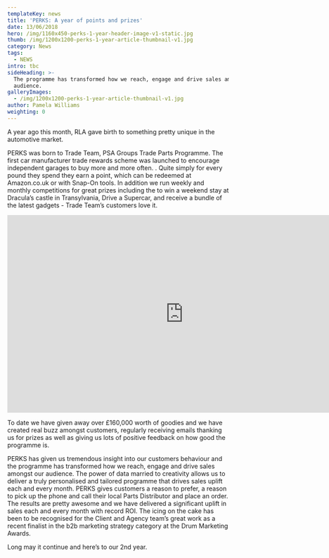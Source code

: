 ```yaml
---
templateKey: news
title: 'PERKS: A year of points and prizes'
date: 13/06/2018
hero: /img/1160x450-perks-1-year-header-image-v1-static.jpg
thumb: /img/1200x1200-perks-1-year-article-thumbnail-v1.jpg
category: News
tags:
  - NEWS
intro: tbc
sideHeading: >-
  The programme has transformed how we reach, engage and drive sales amongst our
  audience.
galleryImages:
  - /img/1200x1200-perks-1-year-article-thumbnail-v1.jpg
author: Pamela Williams
weighting: 0
---
```

A year ago this month, RLA gave birth to something pretty unique in the automotive market.

PERKS was born to Trade Team, PSA Groups Trade Parts Programme. The first car manufacturer trade rewards scheme was launched to encourage independent garages to buy more and more often. . Quite simply for every pound they spend they earn a point, which can be redeemed at Amazon.co.uk or with Snap-On tools. In addition we run weekly and monthly competitions for great prizes including the to win a weekend stay at Dracula’s castle in Transylvania, Drive a Supercar, and receive a bundle of the latest gadgets - Trade Team’s customers love it.

<iframe src="https://player.vimeo.com/video/246992866?title=0&byline=0&portrait=0" width="800" height="450" frameborder="0" webkitallowfullscreen mozallowfullscreen allowfullscreen></iframe>

To date we have given away over £160,000 worth of goodies and we have created real buzz amongst customers, regularly receiving emails thanking us for prizes as well as giving us lots of positive feedback on how good the programme is.

PERKS has given us tremendous insight into our customers behaviour and the programme has transformed how we reach, engage and drive sales amongst our audience. The power of data married to creativity allows us to deliver a truly personalised and tailored programme that drives sales uplift each and every month. PERKS gives customers a reason to prefer, a reason to pick up the phone and call their local Parts Distributor and place an order. The results are pretty awesome and we have delivered a significant uplift in sales each and every month with record ROI. The icing on the cake has been to be recognised for the Client and Agency team’s great work as a recent finalist in the b2b marketing strategy category at the Drum Marketing Awards.

Long may it continue and here’s to our 2nd year.
